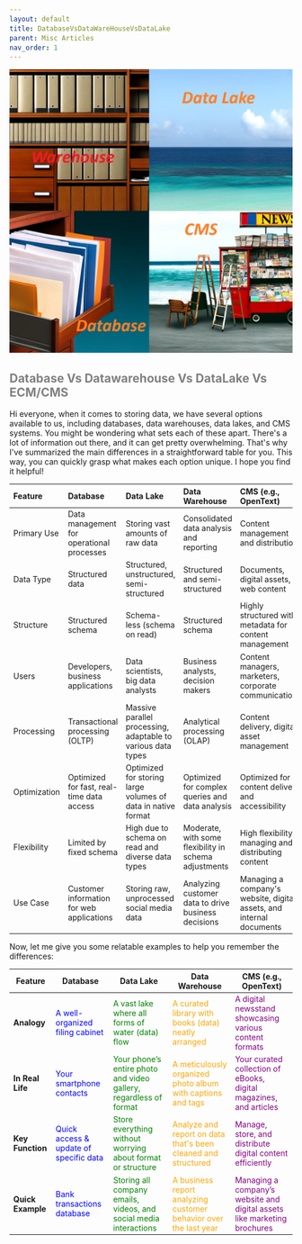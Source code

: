 ```yaml
---
layout: default
title: DatabaseVsDataWareHouseVsDataLake
parent: Misc Articles
nav_order: 1
---
```


![alt text](image.png)


## <span style="color: Gray;">Database Vs Datawarehouse Vs DataLake Vs ECM/CMS</span>

Hi everyone, when it comes to storing data, we have several options available to us, including databases, data warehouses, data lakes, and CMS systems. You might be wondering what sets each of these apart. There's a lot of information out there, and it can get pretty overwhelming. That's why I've summarized the main differences in a straightforward table for you. This way, you can quickly grasp what makes each option unique. I hope you find it helpful!



| Feature      | Database                                  | Data Lake                                                    | Data Warehouse                                        | CMS (e.g., OpenText)                                                 |
|:-------------|:------------------------------------------|:-------------------------------------------------------------|:------------------------------------------------------|:---------------------------------------------------------------------|
| Primary Use  | Data management for operational processes | Storing vast amounts of raw data                             | Consolidated data analysis and reporting              | Content management and distribution                                  |
| Data Type    | Structured data                           | Structured, unstructured, semi-structured                    | Structured and semi-structured                        | Documents, digital assets, web content                               |
| Structure    | Structured schema                         | Schema-less (schema on read)                                 | Structured schema                                     | Highly structured with metadata for content management               |
| Users        | Developers, business applications         | Data scientists, big data analysts                           | Business analysts, decision makers                    | Content managers, marketers, corporate communications                |
| Processing   | Transactional processing (OLTP)           | Massive parallel processing, adaptable to various data types | Analytical processing (OLAP)                          | Content delivery, digital asset management                           |
| Optimization | Optimized for fast, real-time data access | Optimized for storing large volumes of data in native format | Optimized for complex queries and data analysis       | Optimized for content delivery and accessibility                     |
| Flexibility  | Limited by fixed schema                   | High due to schema on read and diverse data types            | Moderate, with some flexibility in schema adjustments | High flexibility in managing and distributing content                |
| Use Case     | Customer information for web applications | Storing raw, unprocessed social media data                   | Analyzing customer data to drive business decisions   | Managing a company's website, digital assets, and internal documents |


Now, let me give you some relatable examples to help you remember the differences:


| Feature       | Database                     | Data Lake                                  | Data Warehouse                               | CMS (e.g., OpenText)                           |
|---------------|------------------------------|--------------------------------------------|---------------------------------------------|------------------------------------------------|
| **Analogy**       | <span style="color: blue;">A well-organized filing cabinet</span> | <span style="color: green;">A vast lake where all forms of water (data) flow</span> | <span style="color: orange;">A curated library with books (data) neatly arranged</span> | <span style="color: purple;">A digital newsstand showcasing various content formats</span> |
| **In Real Life**  | <span style="color: blue;">Your smartphone contacts</span>      | <span style="color: green;">Your phone’s entire photo and video gallery, regardless of format</span> | <span style="color: orange;">A meticulously organized photo album with captions and tags</span> | <span style="color: purple;">Your curated collection of eBooks, digital magazines, and articles</span> |
| **Key Function**  | <span style="color: blue;">Quick access & update of specific data</span> | <span style="color: green;">Store everything without worrying about format or structure</span> | <span style="color: orange;">Analyze and report on data that's been cleaned and structured</span> | <span style="color: purple;">Manage, store, and distribute digital content efficiently</span> |
| **Quick Example** | <span style="color: blue;">Bank transactions database</span>   | <span style="color: green;">Storing all company emails, videos, and social media interactions</span> | <span style="color: orange;">A business report analyzing customer behavior over the last year</span> | <span style="color: purple;">Managing a company’s website and digital assets like marketing brochures</span> |
